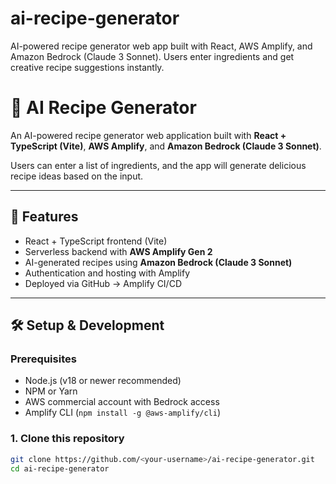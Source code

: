 # ai-recipe-generator
AI-powered recipe generator web app built with React, AWS Amplify, and Amazon Bedrock (Claude 3 Sonnet). Users enter ingredients and get creative recipe suggestions instantly.
# 🍳 AI Recipe Generator

An AI-powered recipe generator web application built with **React + TypeScript (Vite)**, **AWS Amplify**, and **Amazon Bedrock (Claude 3 Sonnet)**.  

Users can enter a list of ingredients, and the app will generate delicious recipe ideas based on the input.

---

## 🚀 Features
- React + TypeScript frontend (Vite)
- Serverless backend with **AWS Amplify Gen 2**
- AI-generated recipes using **Amazon Bedrock (Claude 3 Sonnet)**
- Authentication and hosting with Amplify
- Deployed via GitHub → Amplify CI/CD

---

## 🛠️ Setup & Development

### Prerequisites
- Node.js (v18 or newer recommended)
- NPM or Yarn
- AWS commercial account with Bedrock access
- Amplify CLI (`npm install -g @aws-amplify/cli`)

### 1. Clone this repository
```bash
git clone https://github.com/<your-username>/ai-recipe-generator.git
cd ai-recipe-generator
